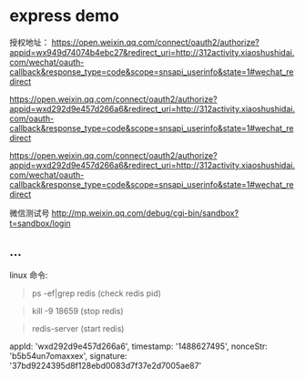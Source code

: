 # express demo


授权地址：
https://open.weixin.qq.com/connect/oauth2/authorize?appid=wx949d74074b4ebc27&redirect_uri=http://312activity.xiaoshushidai.com/wechat/oauth-callback&response_type=code&scope=snsapi_userinfo&state=1#wechat_redirect

https://open.weixin.qq.com/connect/oauth2/authorize?appid=wxd292d9e457d266a6&redirect_uri=http://312activity.xiaoshushidai.com/oauth-callback&response_type=code&scope=snsapi_userinfo&state=1#wechat_redirect


https://open.weixin.qq.com/connect/oauth2/authorize?appid=wxd292d9e457d266a6&redirect_uri=http://312activity.xiaoshushidai.com/wechat/oauth-callback&response_type=code&scope=snsapi_userinfo&state=1#wechat_redirect


微信测试号
http://mp.weixin.qq.com/debug/cgi-bin/sandbox?t=sandbox/login
## ...

linux 命令:

>ps -ef|grep redis (check redis pid)

>kill -9 18659 (stop redis)

>redis-server (start redis)


appId: 'wxd292d9e457d266a6',
  timestamp: '1488627495',
  nonceStr: 'b5b54un7omaxxex',
  signature: '37bd9224395d8f128ebd0083d7f37e2d7005ae87'

